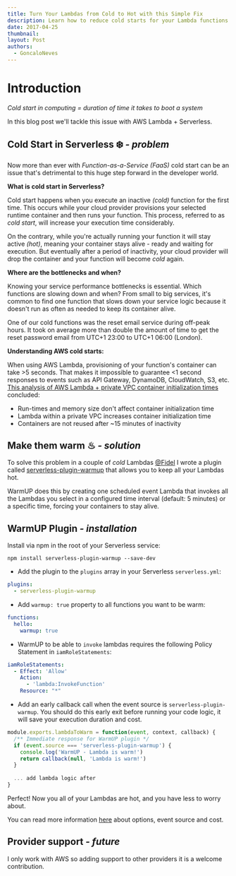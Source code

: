 ```yaml
---
title: Turn Your Lambdas from Cold to Hot with this Simple Fix
description: Learn how to reduce cold starts for your Lambda functions with the Serverless WarmUp plugin.
date: 2017-04-25
thumbnail: 
layout: Post
authors:
  - GoncaloNeves
---
```


# Introduction

*Cold start in computing = duration of time it takes to boot a system* 

In this blog post we'll tackle this issue with AWS Lambda + Serverless.

## Cold Start in Serverless ❄️ *- problem*

Now more than ever with *Function-as-a-Service (FaaS)* cold start can be an issue that's detrimental to this huge step forward in the developer world.

**What is cold start in Serverless?**

Cold start happens when you execute an inactive *(cold)* function for the first time. This occurs while your cloud provider provisions your selected runtime container and then runs your function. This process, referred to as *cold start*, will increase your execution time considerably.

On the contrary, while you're actually running your function it will stay active *(hot)*, meaning your container stays alive - ready and waiting for execution. But eventually after a period of inactivity, your cloud provider will drop the container and your function will become *cold* again. 

**Where are the bottlenecks and when?**

Knowing your service performance bottlenecks is essential. Which functions are slowing down and when? From small to big services, it's common to find one function that slows down your service logic because it doesn't run as often as needed to keep its container alive.

One of our cold functions was the reset email service during off-peak hours. It took on average more than double the amount of time to get the reset password email from UTC+1 23:00 to UTC+1 06:00 (London).

**Understanding AWS cold starts:**

When using AWS Lambda, provisioning of your function's container can take >5 seconds. That makes it impossible to guarantee <1 second responses to events such as API Gateway, DynamoDB, CloudWatch, S3, etc. [This analysis of AWS Lambda + private VPC container initialization times](https://robertvojta.com/aws-journey-api-gateway-lambda-vpc-performance-452c6932093b) concluded:
- Run-times and memory size don't affect container initialization time
- Lambda within a private VPC increases container initialization time
- Containers are not reused after ~15 minutes of inactivity

## Make them warm ♨ *- solution*

To solve this problem in a couple of *cold* Lambdas [@Fidel](https://fidel.uk) I wrote a plugin called [serverless-plugin-warmup](https://github.com/FidelLimited/serverless-plugin-warmup) that allows you to keep all your Lambdas hot.

WarmUP does this by creating one scheduled event Lambda that invokes all the Lambdas you select in a configured time interval (default: 5 minutes) or a specific time, forcing your containers to stay alive. 

## WarmUP Plugin *- installation*

 Install via npm in the root of your Serverless service:
```
npm install serverless-plugin-warmup --save-dev
```

* Add the plugin to the `plugins` array in your Serverless `serverless.yml`:

```yml
plugins:
  - serverless-plugin-warmup
```

* Add `warmup: true` property to all functions you want to be warm:

```yml
functions:
  hello:
    warmup: true
```

* WarmUP to be able to `invoke` lambdas requires the following Policy Statement in `iamRoleStatements`:

```yaml
iamRoleStatements:
  - Effect: 'Allow'
    Action:
      - 'lambda:InvokeFunction'
    Resource: "*"
```

* Add an early callback call when the event source is `serverless-plugin-warmup`. You should do this early exit before running your code logic, it will save your execution duration and cost.

```javascript
module.exports.lambdaToWarm = function(event, context, callback) {
  /** Immediate response for WarmUP plugin */
  if (event.source === 'serverless-plugin-warmup') {
    console.log('WarmUP - Lambda is warm!')
    return callback(null, 'Lambda is warm!')
  }
  
  ... add lambda logic after
}
```

Perfect! Now you all of your Lambdas are hot, and you have less to worry about.

You can read more information [here](https://github.com/FidelLimited/serverless-plugin-warmup#options) about options, event source and cost. 

## Provider support *- future*

I only work with AWS so adding support to other providers it is a welcome contribution.  
